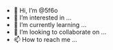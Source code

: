 - 👋 Hi, I’m @5f6o
- 👀 I’m interested in ...
- 🌱 I’m currently learning ...
- 💞️ I’m looking to collaborate on ...
- 📫 How to reach me ...

<!---
5f6o/5f6o is a ✨ special ✨ repository because its `README.md` (this file) appears on your GitHub profile.
You can click the Preview link to take a look at your changes.
--->
